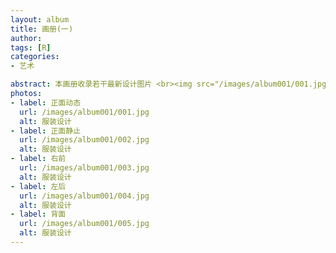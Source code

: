 ```yaml
---
layout: album
title: 画册(一)
author: 
tags: [R]
categories:
- 艺术

abstract: 本画册收录若干最新设计图片 <br><img src="/images/album001/001.jpg" width="10%">
photos:
- label: 正面动态
  url: /images/album001/001.jpg
  alt: 服装设计
- label: 正面静止
  url: /images/album001/002.jpg
  alt: 服装设计
- label: 右前
  url: /images/album001/003.jpg
  alt: 服装设计
- label: 左后
  url: /images/album001/004.jpg
  alt: 服装设计
- label: 背面
  url: /images/album001/005.jpg
  alt: 服装设计
---
```

